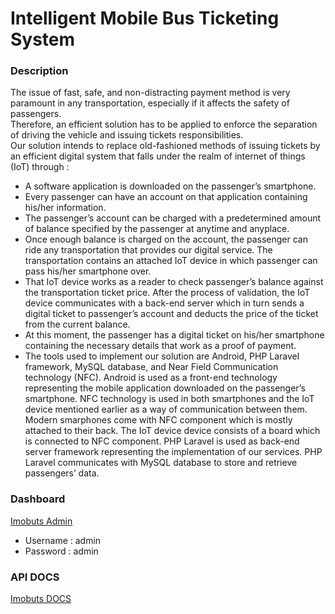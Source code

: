 # Intelligent Mobile Bus Ticketing System

### Description
The issue of fast, safe, and non-distracting payment method is very
paramount in any transportation, especially if it affects the safety of
passengers.<br/>
Therefore, an efficient solution has to be applied to enforce the
separation of driving the vehicle and issuing tickets responsibilities.<br/>
Our solution intends to replace old-fashioned methods of issuing
tickets by an efficient digital system that falls under the realm of internet
of things (IoT) through : <br/>
* A software application is downloaded on the passenger’s
smartphone.<br/>
* Every passenger can have an account on that application
containing his/her information.<br/>
* The passenger’s account can be charged
with a predetermined amount of balance specified by the passenger at
anytime and anyplace.<br/>
* Once enough balance is charged on the account, the
passenger can ride any transportation that provides our digital service. The
transportation contains an attached IoT device in which passenger can pass
his/her smartphone over.<br/>
* That IoT device works as a reader to check
passenger’s balance against the transportation ticket price. After the
process of validation, the IoT device communicates with a back-end server
which in turn sends a digital ticket to passenger’s account and deducts the
price of the ticket from the current balance.<br/>
* At this moment, the passenger
has a digital ticket on his/her smartphone containing the necessary details
that work as a proof of payment.<br/>
* The tools used to implement our solution are Android, PHP Laravel
framework, MySQL database, and Near Field Communication technology
(NFC). Android is used as a front-end technology representing the mobile
application downloaded on the passenger’s smartphone. NFC technology is
used in both smartphones and the IoT device mentioned earlier as a way of
communication between them. Modern smarphones come with NFC
component which is mostly attached to their back. The IoT device device
consists of a board which is connected to NFC component. PHP Laravel is
used as back-end server framework representing the implementation of our
services. PHP Laravel communicates with MySQL database to store and
retrieve passengers’ data.

### Dashboard
[Imobuts Admin](http://imobuts.herokuapp.com/admin)
* Username : admin
* Password : admin

### API DOCS
[Imobuts DOCS](https://imobuts.herokuapp.com/docs)